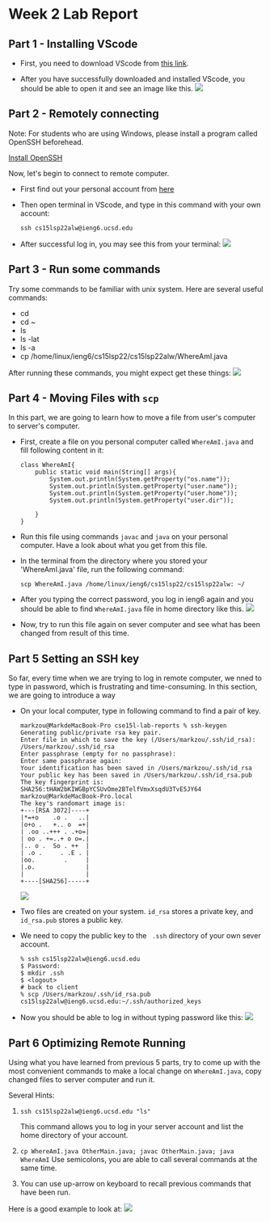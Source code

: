 # Week 2 Lab Report 

## Part 1 - Installing VScode
* First, you need to download VScode from [this link](https://code.visualstudio.com/). 

* After you have successfully downloaded and installed VScode, you should be able to open it and see an image like this. ![](VScode_initial.png)


## Part 2 - Remotely connecting
Note: For students who are using Windows, please install a program called OpenSSH beforehead.

[Install OpenSSH](https://docs.microsoft.com/en-us/windows-server/administration/openssh/openssh_install_firstuse)

Now, let's begin to connect to remote computer.
* First find out your personal account from [here](https://sdacs.ucsd.edu/~icc/index.php)

* Then open terminal in VScode, and type in this command with your own account:

    `ssh cs15lsp22alw@ieng6.ucsd.edu`
* After successful log in, you may see this from your terminal:
![](Login.png)


## Part 3 - Run some commands
Try some commands to be familiar with unix system.
Here are several useful commands:
* cd
* cd ~
* ls
* ls -lat
* ls -a
* cp /home/linux/ieng6/cs15lsp22/cs15lsp22alw/WhereAmI.java

After running these commands, you might expect get these things:
![](Command.png)

## Part 4 - Moving Files with `scp`
In this part, we are going to learn how to move a file from user's computer to server's computer.

* First, create a file on you personal computer called `WhereAmI.java` and fill following content in it:
    ```
    class WhereAmI{
        public static void main(String[] args){
            System.out.println(System.getProperty("os.name"));
            System.out.println(System.getProperty("user.name"));
            System.out.println(System.getProperty("user.home"));
            System.out.println(System.getProperty("user.dir"));
            
        }
    }
    ```
* Run this file using commands `javac` and `java` on your personal computer. Have a look about what you get from this file.

* In the terminal from the directory where you stored your 'WhereAmI.java' file, run the following command: 

    `scp WhereAmI.java /home/linux/ieng6/cs15lsp22/cs15lsp22alw: ~/`


* After you typing the correct password, you log in ieng6 again and you should be able to find `WhereAmI.java` file in home directory like this.
![](Copy.png)

* Now, try to run this file again on sever computer and see what has been changed from result of this time.

## Part 5 Setting an SSH key

So far, every time when we are trying to log in remote computer, we nned to type in password, which is frustrating and time-consuming. In this section, we are going to introduce a way 




* On your local computer, type in following command to find a pair of key.

    ```
    markzou@MarkdeMacBook-Pro cse15l-lab-reports % ssh-keygen         
    Generating public/private rsa key pair.
    Enter file in which to save the key (/Users/markzou/.ssh/id_rsa): /Users/markzou/.ssh/id_rsa
    Enter passphrase (empty for no passphrase): 
    Enter same passphrase again: 
    Your identification has been saved in /Users/markzou/.ssh/id_rsa
    Your public key has been saved in /Users/markzou/.ssh/id_rsa.pub
    The key fingerprint is:
    SHA256:tHAW2bKIWGBpYCSUvOme2BTelfVmxXsqdU3TvE5JY64 markzou@MarkdeMacBook-Pro.local
    The key's randomart image is:
    +---[RSA 3072]----+
    |*=+o    .o .   ..|
    |o+o .   +.. o  =+|
    | .oo ..+++ . .+o=|
    | oo . +=..+ o o=.|
    |.. o .  So . ++  |
    | .o .     . .E . |
    |oo.        .     |
    |.o.              |
    |                 |
    +----[SHA256]-----+
    ```
    ![](RSApublickey.png)

* Two files are created on your system. `id_rsa` stores a private key, and `id_rsa.pub` stores a public key.
* We need to copy the public key to the ` .ssh` directory of your own sever account.
    ```
    % ssh cs15lsp22alw@ieng6.ucsd.edu
    $ Password: 
    $ mkdir .ssh
    $ <logout>
    # back to client
    % scp /Users/markzou/.ssh/id_rsa.pub cs15lsp22alw@ieng6.ucsd.edu:~/.ssh/authorized_keys
    ```
* Now you should be able to log in without typing password like this:
![](Loginwithoutpassword.png)

## Part 6 Optimizing Remote Running

Using what you have learned from previous 5 parts, try to come up with the most convenient commands to make a local change on `WhereAmI.java`, copy changed files to server computer and run it.

Several Hints:
1. `ssh cs15lsp22alw@ieng6.ucsd.edu "ls"`

    This command allows you to log in your server account and list the home directory of your account.
2. `cp WhereAmI.java OtherMain.java; javac OtherMain.java; java WhereAmI`
    Use semicolons, you are able to call several commands at the same time. 
3. You can use up-arrow on keyboard to recall previous commands that have been run.

Here is a good example to look at:
![](Example.png)







